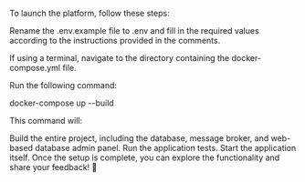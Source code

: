 To launch the platform, follow these steps:

Rename the .env.example file to .env and fill in the required values according to the instructions provided in the comments.

If using a terminal, navigate to the directory containing the docker-compose.yml file.

Run the following command:

  docker-compose up --build

This command will:

Build the entire project, including the database, message broker, and web-based database admin panel.
Run the application tests.
Start the application itself.
Once the setup is complete, you can explore the functionality and share your feedback! 🚀
